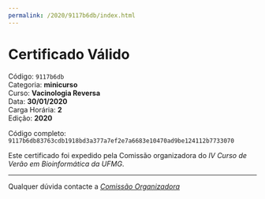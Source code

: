 ```yaml
---
permalink: /2020/9117b6db/index.html
---
```


# Certificado Válido

Código: `9117b6db`<br>
Categoria: **minicurso**<br>
Curso: **Vacinologia Reversa**<br>
Data: **30/01/2020**<br>
Carga Horária: **2**<br>
Edição: **2020**<br>


Código completo: `9117b6db83763cdb1918bd3a377a7ef2e7a6683e10470ad9be124112b7733070`


Este certificado foi expedido pela Comissão organizadora do *IV Curso de Verão em Bioinformática da UFMG*.

----

Qualquer dúvida contacte a [_Comissão Organizadora_](<mailto:cursobioinfoufmg@gmail.com$subject=[Certificados]>)

